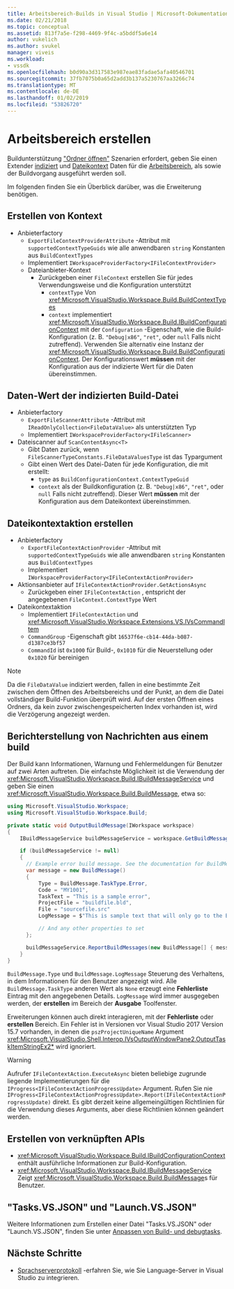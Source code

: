 ```yaml
---
title: Arbeitsbereich-Builds in Visual Studio | Microsoft-Dokumentation
ms.date: 02/21/2018
ms.topic: conceptual
ms.assetid: 813f7a5e-f298-4469-9f4c-a5bddf5a6e14
author: vukelich
ms.author: svukel
manager: viveis
ms.workload:
- vssdk
ms.openlocfilehash: b0d90a3d317583e987eae83fadae5afa40546701
ms.sourcegitcommit: 37fb7075b0a65d2add3b137a5230767aa3266c74
ms.translationtype: MT
ms.contentlocale: de-DE
ms.lasthandoff: 01/02/2019
ms.locfileid: "53826720"
---
```

# <a name="workspace-build"></a>Arbeitsbereich erstellen

Buildunterstützung ["Ordner öffnen"](../ide/develop-code-in-visual-studio-without-projects-or-solutions.md) Szenarien erfordert, geben Sie einen Extender [indiziert](workspace-indexing.md) und [Dateikontext](workspace-file-contexts.md) Daten für die [Arbeitsbereich](workspaces.md), als sowie der Buildvorgang ausgeführt werden soll.

Im folgenden finden Sie ein Überblick darüber, was die Erweiterung benötigen.

## <a name="build-file-context"></a>Erstellen von Kontext

- Anbieterfactory
  - `ExportFileContextProviderAttribute` -Attribut mit `supportedContextTypeGuids` wie alle anwendbaren `string` Konstanten aus `BuildContextTypes`
  - Implementiert `IWorkspaceProviderFactory<IFileContextProvider>`
  - Dateianbieter-Kontext
    - Zurückgeben einer `FileContext` erstellen Sie für jedes Verwendungsweise und die Konfiguration unterstützt
      - `contextType` Von <xref:Microsoft.VisualStudio.Workspace.Build.BuildContextTypes>
      - `context` implementiert <xref:Microsoft.VisualStudio.Workspace.Build.IBuildConfigurationContext> mit der `Configuration` -Eigenschaft, wie die Build-Konfiguration (z. B. `"Debug|x86"`, `"ret"`, oder `null` Falls nicht zutreffend). Verwenden Sie alternativ eine Instanz der <xref:Microsoft.VisualStudio.Workspace.Build.BuildConfigurationContext>. Der Konfigurationswert **müssen** mit der Konfiguration aus der indizierte Wert für die Daten übereinstimmen.

## <a name="indexed-build-file-data-value"></a>Daten-Wert der indizierten Build-Datei

- Anbieterfactory
  - `ExportFileScannerAttribute` -Attribut mit `IReadOnlyCollection<FileDataValue>` als unterstützten Typ
  - Implementiert `IWorkspaceProviderFactory<IFileScanner>`
- Dateiscanner auf `ScanContentAsync<T>`
  - Gibt Daten zurück, wenn `FileScannerTypeConstants.FileDataValuesType` ist das Typargument
  - Gibt einen Wert des Datei-Daten für jede Konfiguration, die mit erstellt:
    - `type` as `BuildConfigurationContext.ContextTypeGuid`
    - `context` als der Buildkonfiguration (z. B. `"Debug|x86"`, `"ret"`, oder `null` Falls nicht zutreffend). Dieser Wert **müssen** mit der Konfiguration aus dem Dateikontext übereinstimmen.

## <a name="build-file-context-action"></a>Dateikontextaktion erstellen

- Anbieterfactory
  - `ExportFileContextActionProvider` -Attribut mit `supportedContextTypeGuids` wie alle anwendbaren `string` Konstanten aus `BuildContextTypes`
  - Implementiert `IWorkspaceProviderFactory<IFileContextActionProvider>`
- Aktionsanbieter auf `IFileContextActionProvider.GetActionsAsync`
  - Zurückgeben einer `IFileContextAction` , entspricht der angegebenen `FileContext.ContextType` Wert
- Dateikontextaktion
  - Implementiert `IFileContextAction` und <xref:Microsoft.VisualStudio.Workspace.Extensions.VS.IVsCommandItem>
  - `CommandGroup` -Eigenschaft gibt `16537f6e-cb14-44da-b087-d1387ce3bf57`
  - `CommandId` ist `0x1000` für Build-, `0x1010` für die Neuerstellung oder `0x1020` für bereinigen

>[!NOTE]
>Da die `FileDataValue` indiziert werden, fallen in eine bestimmte Zeit zwischen dem Öffnen des Arbeitsbereichs und der Punkt, an dem die Datei vollständiger Build-Funktion überprüft wird. Auf der ersten Öffnen eines Ordners, da kein zuvor zwischengespeicherten Index vorhanden ist, wird die Verzögerung angezeigt werden.

## <a name="reporting-messages-from-a-build"></a>Berichterstellung von Nachrichten aus einem build

Der Build kann Informationen, Warnung und Fehlermeldungen für Benutzer auf zwei Arten auftreten. Die einfachste Möglichkeit ist die Verwendung der <xref:Microsoft.VisualStudio.Workspace.Build.IBuildMessageService> und geben Sie einen <xref:Microsoft.VisualStudio.Workspace.Build.BuildMessage>, etwa so:

```csharp
using Microsoft.VisualStudio.Workspace;
using Microsoft.VisualStudio.Workspace.Build;

private static void OutputBuildMessage(IWorkspace workspace)
{
    IBuildMessageService buildMessageService = workspace.GetBuildMessageService();

    if (buildMessageService != null)
    {
      // Example error build message. See the documentation for BuildMessage for more information.
      var message = new BuildMessage()
      {
          Type = BuildMessage.TaskType.Error,
          Code = "MY1001",
          TaskText = "This is a sample error",
          ProjectFile = "buildfile.bld",
          File = "sourcefile.src"
          LogMessage = $"This is sample text that will only go to the Build output window pane.\n"

          // And any other properties to set
      };

      buildMessageService.ReportBuildMessages(new BuildMessage[] { message });
    }
}
```

`BuildMessage.Type` und `BuildMessage.LogMessage` Steuerung des Verhaltens, in dem Informationen für den Benutzer angezeigt wird. Alle `BuildMessage.TaskType` anderen Wert als `None` erzeugt eine **Fehlerliste** Eintrag mit den angegebenen Details. `LogMessage` wird immer ausgegeben werden, der **erstellen** im Bereich der **Ausgabe** Toolfenster.

Erweiterungen können auch direkt interagieren, mit der **Fehlerliste** oder **erstellen** Bereich. Ein Fehler ist in Versionen vor Visual Studio 2017 Version 15.7 vorhanden, in denen die `pszProjectUniqueName` Argument <xref:Microsoft.VisualStudio.Shell.Interop.IVsOutputWindowPane2.OutputTaskItemStringEx2*> wird ignoriert.

>[!WARNING]
>Aufrufer `IFileContextAction.ExecuteAsync` bieten beliebige zugrunde liegende Implementierungen für die `IProgress<IFileContextActionProgressUpdate>` Argument. Rufen Sie nie `IProgress<IFileContextActionProgressUpdate>.Report(IFileContextActionProgressUpdate)` direkt. Es gibt derzeit keine allgemeingültigen Richtlinien für die Verwendung dieses Arguments, aber diese Richtlinien können geändert werden.

## <a name="build-related-apis"></a>Erstellen von verknüpften APIs

- <xref:Microsoft.VisualStudio.Workspace.Build.IBuildConfigurationContext> enthält ausführliche Informationen zur Build-Konfiguration.
- <xref:Microsoft.VisualStudio.Workspace.Build.IBuildMessageService> Zeigt <xref:Microsoft.VisualStudio.Workspace.Build.BuildMessage>s für Benutzer.

## <a name="tasksvsjson-and-launchvsjson"></a>"Tasks.VS.JSON" und "Launch.VS.JSON"

Weitere Informationen zum Erstellen einer Datei "Tasks.VS.JSON" oder "Launch.VS.JSON", finden Sie unter [Anpassen von Build- und debugtasks](../ide/customize-build-and-debug-tasks-in-visual-studio.md).

## <a name="next-steps"></a>Nächste Schritte

* [Sprachserverprotokoll](language-server-protocol.md) -erfahren Sie, wie Sie Language-Server in Visual Studio zu integrieren.